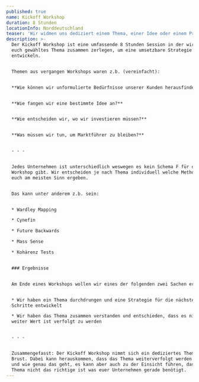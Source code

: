 ```yaml
---
published: true
name: Kickoff Workshop
duration: 8 Stunden
locationInfo: Norddeutschland
teaser: 'Wir widmen uns dediziert einem Thema, einer Idee oder einem Problem'
description: >-
  Der Kickoff Workshop ist eine umfassende 8 Stunden Session in der wir ein von
  euch gewähltes Thema zusammen zerlegen, um eine umsetzbare Strategie zu
  entwickeln.  


  Themen aus vergangen Workshops waren z.b. (vereinfacht):


  **Wie können wir unformulierte Bedürfnisse unserer Kunden herausfinden?**


  **Wie fangen wir eine bestimmte Idee an?**


  **Wie entscheiden wir, wo wir investieren müssen?**


  **Was müssen wir tun, um Marktführer zu bleiben?**


  - - -


  Jedes Unternehmen ist unterschiedlich weswegen es kein Schema F für den
  Workshop gibt. Wir entscheiden je nach Thema individuell welche Methoden für
  euch am meisten Sinn ergeben. 


  Das kann unter anderem z.b. sein:


  * Wardley Mapping

  * Cynefin

  * Future Backwards

  * Mass Sense

  * Kohärenz Tests


  ### Ergebnisse


  Am Ende eines Workshops wollen wir eines der folgenden zwei Sachen erreichen


  * Wir haben ein Thema durchdrungen und eine Strategie für die nächsten
  Schritte entwickelt

  * Wir haben das Thema zusammen verstanden und entschieden, dass es nicht
  weiter Wert ist verfolgt zu werden


  - - -


  Zusammengefasst: Der Kickoff Workshop nimmt sich ein dediziertes Thema zur
  Brust. Dabei kann herauskommen, dass das Thema weiterverfolgt werden sollte
  und wie genau das geht, es kann aber auch zu der Einsicht führen, dass das
  Thema nicht das richtige ist was euer Unternehmen gerade benötigt.
---
```


